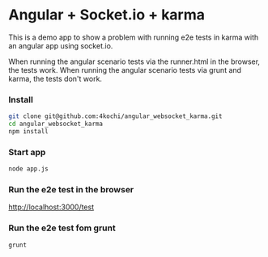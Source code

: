 # Angular + Socket.io + karma

This is a demo app to show a problem with running e2e tests in karma with an angular app using socket.io.

When running the angular scenario tests via the runner.html in the browser, the tests work.
When running the angular scenario tests via grunt and karma, the tests don't work.

### Install

```bash
git clone git@github.com:4kochi/angular_websocket_karma.git
cd angular_websocket_karma
npm install
```

### Start app
```bash
node app.js
```

### Run the e2e test in the browser

[http://localhost:3000/test](http://localhost:3000/test)

### Run the e2e test fom grunt

```bash
grunt
```
